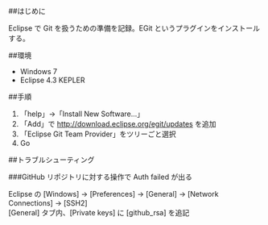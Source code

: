 ##はじめに

Eclipse で Git を扱うための準備を記録。EGit というプラグインをインストールする。

##環境

- Windows 7
- Eclipse 4.3 KEPLER

##手順

1. 「help」→「Install New Software...」      
2. 「Add」で http://download.eclipse.org/egit/updates を追加  
3. 「Eclipse Git Team Provider」をツリーごと選択   
4. Go

##トラブルシューティング

###GitHub リポジトリに対する操作で Auth failed が出る

Eclipse の [Windows] -> [Preferences] -> [General] -> [Network Connections] -> [SSH2]  
[General] タブ内、[Private keys] に [github_rsa] を追記

